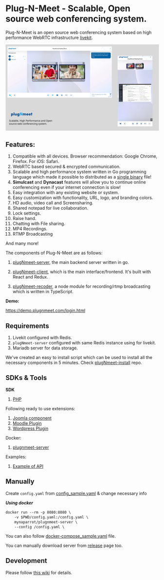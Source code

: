 # Plug-N-Meet - Scalable, Open source web conferencing system.

Plug-N-Meet is an open source web conferencing system based on high performance WebRTC
infrastructure [livekit](https://github.com/livekit/livekit-server).

![](./github_files/banner.png)

## Features:

1) Compatible with all devices. Browser recommendation: Google Chrome, Firefox. For iOS: Safari.
2) WebRTC based secured & encrypted communication.
3) Scalable and high performance system written in Go programming language which made it possible to distributed as a
   [single binary](https://github.com/mynaparrot/plugNmeet-server/releases) file!
4) **Simulcast** and **Dynacast** features will allow you to continue online conferencing even if your internet
   connection is slow!
5) Easy integration with any existing website or system.
6) Easy customization with functionality, URL, logo, and branding colors.
7) HD audio, video call and Screensharing.
8) Shared notepad for live collaboration.
9) Lock settings.
10) Raise hand.
11) Chatting with File sharing.
12) MP4 Recordings.
13) RTMP Broadcasting

And many more!

The components of Plug-N-Meet are as follows:

1) [plugNmeet-server](https://github.com/mynaparrot/plugNmeet-server), the main backend server written in go.

2) [plugNmeet-client](https://github.com/mynaparrot/plugNmeet-client), which is the main interface/frontend. It's built
   with React and Redux.

3) [plugNmeet-recoder](https://github.com/mynaparrot/plugNmeet-recorder), a node module for recording/rtmp broadcasting
   which is written in TypeScript.

**Demo:**

https://demo.plugnmeet.com/login.html

## Requirements

1) Livekit configured with Redis.
2) `plugNmeet-server` configured with same Redis instance using for livekit.
3) Mariadb server for data storage.

We've created an easy to install script which can be used to install all the necessary components in 5 minutes.
Check [plugNmeet-install](https://github.com/mynaparrot/plugNmeet-install) repo.

## SDKs & Tools

**SDK**

1) [PHP](https://github.com/mynaparrot/plugNmeet-sdk-php)

Following ready to use extensions:

1) [Joomla component](https://github.com/mynaparrot/plugNmeet-joomla)
2) [Moodle Plugin](https://github.com/mynaparrot/plugNmeet-moodle)
3) [Wordpress Plugin](https://github.com/mynaparrot/plugNmeet-wordpress)

Docker:

1. [plugnmeet-server](https://hub.docker.com/r/mynaparrot/plugnmeet-server)

Examples:

1) [Example of API](https://github.com/mynaparrot/plugNmeet-server/wiki/API-Information-(examples))

## Manually

Create `config.yaml`
from [config_sample.yaml](https://raw.githubusercontent.com/mynaparrot/plugNmeet-server/main/config_sample.yaml) &
change necessary info

***Using docker***

```
docker run --rm -p 8080:8080 \
    -v $PWD/config.yaml:/config.yaml \
    mynaparrot/plugnmeet-server \
    --config /config.yaml \
```

You can also
follow [docker-compose_sample.yaml](https://raw.githubusercontent.com/mynaparrot/plugNmeet-server/main/docker-compose_sample.yaml)
file.

You can manually download server from [release](https://github.com/mynaparrot/plugNmeet-server/releases) page too.

## Development

Please follow [this wiki](https://github.com/mynaparrot/plugNmeet-server/wiki/Development) for details.
